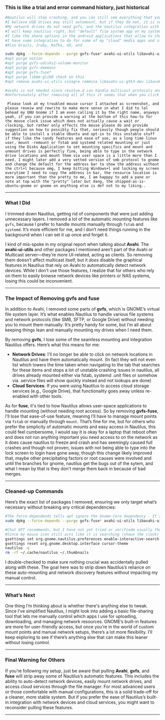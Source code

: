  
 
 ### This is like a trial and error command history, just historical
 ```bash
 #Nautilus will stop crashing, and you can still see everything that you have mounted
 #I believe USB drives may still automount, but if they do not, it is very easy.
 #My network drives do not need gvfs, and the nautilus integration with the protocols is not needed.
 #I will keep nautilus right, but "default" file system app on my system will start aligning with how android does it.
 #I like the share options in the android applications that allow to choose an app at the time of upload or download or share.
 #I have some integration to do for some of my "cloud" media apps and stuff that removes a lot of work away from nautilus.
 #Also Grails, Jruby, Kafka, GO, and
 
 sudo dpkg --force-depends --purge gvfs-fuse* avahi-ui-utils libavahi-ui-gtk3-dev libavahi-ui-gtk3-0
 #apt purge notion
 #apt purge gvfs-udisks2-volume-monitor
 #apt purge gvfs-daemons
 #apt purge gvfs-fuse*
 #apt purge libmm-glib0 check on this
 #apt remove avahi-ui-utils vinagre remmina libavahi-ui-gtk3-dev libavahi-ui-gtk3-0

 #avahi is not needed since resolve.d can handle multicast protocols and the added features it gives nautilus are not that useful.
 #Unfortunately after removing all of this it seems that when you click on the  "+ Other Locations" It shows all the correct drive listingings but seems that it is a bug that the mouse cursor still shows the clock like it is waiting for something which I am pretty sure is what is be removed here that is normally loading here, but at least it does not crash, and since I write .service files and load before and after conditions to ensure anything I place within fstab loads in the correct order if it is dependent on any services like Network, NBD, and DNS or dependent on another drive being loaded my files in /etc/fstab and /etc/systemd/system/ *.service excetera, wan might be more locations which I would like to know where else I might of put those other scripts based on the normal locations for them, not sure there is like .module or other type of file name which is the .unit or something like that an where those might be, I know on some of my services I don't have them setup in the best way possible but at least I can start them from systemctl. Anyways what is the trouble here is want to get rid of the clock on the mouse cursor, it seems to do nothing and is not an issue, more of an annoyance, at least it does not crash or have trouble with the part of nautilus that I have said to remove above, oh, and also since I did not write those correctly and they need to force remove without removing other things that supposedly have dependency on them, please rewrite that, nautilus has feature that use these, but is not dependent on them it is only soft dependent and listed in it's dependencies and indeed a simple fix which I am trying to come up with or learn how to do can fix the one little annoyance making this change causes, overall, this changes makes my Gnome Based Ubuntu 22.04 LTS Extremely More Stable, in combination with removing the System DNSMasq instance that clashes..
```
```text
 Please look at my troubled mouse cursor I attached as screenshot, and please reveiw and rewrite to make more sense in what I did to lol behead my GNU Gnome if I am even calling it by the right name, anyways yeah, if you can provide a warning at the bottom of this how-to for the mouse clock issue which does not actually cause a wait or clocking, but rather only effects the mouse please do and provide suggestion on how to possibly fix that, seriously though people should be able to install a stable Ubuntu and opt-in to this unstable stuff if they like the candy features and ease of use, as a long time linux user, mount -remount or fstab and systemd related mounting or just using the Disks Application to set mounting specifics and mount and unmount drives is perfectly fine, being able to type in the network drive locations and mount them via user space is a little more than I need, I might later add a very vetted version of smb protocol to gnome and change the default for the address bar to show the address without the ctrl+l because omg, I keep hitting Windows+l and locking my screen everytime I need to copy the address in bar, the resource location is more important than the pretty to me, I am happpy to add a pane or note at top with the "pretty" later but dang, the shipped-as-is-ubuntu-gnome or gnome on anything else is def not to my liking..

```

---

### What I Did

I trimmed down Nautilus, getting rid of components that were just adding unnecessary layers. I removed a lot of the automatic mounting features like `gvfs`, because I prefer to handle mounts manually through `fstab` and `systemd`. It’s more efficient for me, and I don’t need things running in the background when I can set it up once and forget it.

I kind of mis-spoke in my original report when talking about **Avahi**. The **avahi-ui-utils** and other packages I mentioned aren’t part of the Avahi or Multicast server—they’re more UI-related, acting as clients. So removing them doesn’t affect multicast itself, but it *does* disable the graphical features in Nautilus that rely on Avahi to automatically detect network devices. While I don’t use those features, I realize that for others who rely on them to easily browse network devices like printers or NAS systems, losing this could be inconvenient.

---

### The Impact of Removing gvfs and fuse

In addition to Avahi, I removed some parts of **gvfs**, which is GNOME’s virtual file system layer. It’s what enables Nautilus to handle various file systems and network protocols (like SMB, SFTP, or Google Drive) without needing you to mount them manually. It’s pretty handy for some, but I’m all about keeping things lean and manually mounting my drives when I need them.

By removing **gvfs**, I lose some of the seamless mounting and integration Nautilus offers. Here’s what this means for me:
- **Network Drives**: I’ll no longer be able to click on network locations in Nautilus and have them automatically mount. (In fact they will not even list which lowers the time taken when navigating to the tab that searches for these items and stops a lot of unstable crashing issues in nautilus, all drives already mounted either via fstab, systemd .unit files or somehow via .service files will show quickly instead and not lookups are done)
- **Cloud Services**: If you were using Nautilus to access cloud storage services (e.g., Google Drive), that functionality goes away unless re-enabled with other tools.

As for **fuse**, it's tied to how Nautilus allows user-space applications to handle mounting (without needing root access). So by removing **gvfs-fuse**, I’ll lose that ease-of-use feature, meaning I’ll have to manage mount points via `fstab` or manually through `mount`. That’s fine for me, but for others who prefer the simplicity of automatic mounts and easy access in Nautilus, this could feel cumbersome, I would say it is okay for a laptop that reboot often and does not run anything important you need access to on the network as it does cause nautilus to freeze and crash and has seemingly caused full crashes and though not proven, issues with not being able to type into the lock screen to login have gone away, though this change likely improved that, maybe other precipitating factors or root causes were involved and until the branches for gnome, nautilus get the bugs out of the sytem, and what I mean by that is they don't merge them back in because of bad merges.

---

### Cleaned-up Commands

Here’s the exact list of packages I removed, ensuring we only target what’s necessary without breaking any critical dependencies:


```bash
#The force-dependends tells apt ignore the Gnome-Core dependency - It soes no harm
sudo dpkg --force-depends --purge gvfs-fuse* avahi-ui-utils libavahi-ui-gtk3-dev libavahi-ui-gtk3-0

```

```bash
#Chat GPT recommends, but I have not yet tried or verifiedm usually these gsettings it thinks exist, do not at all exist, ill update later.
#Since my mouse icon still acts like it is searching (shows the clock) but obviously functions perfectly, and nautilus is not waiting, these commands might correct that, but I have my doubts.
gsettings set org.gnome.nautilus.preferences enable-interactive-search false
gsettings reset org.gnome.desktop.interface cursor-theme
nautilus -q
rm -rf ~/.cache/nautilus ~/.thumbnails
```

I double-checked to make sure nothing crucial was accidentally pulled along with these. The goal here was to strip down Nautilus’s reliance on these auto-mounting and network discovery features without impacting my manual control.

---

### What’s Next

One thing I’m thinking about is whether there's anything else to tweak. Since I’ve simplified Nautilus, I might look into adding a basic file-sharing tool that lets me manually control which apps I use for uploading, downloading, and managing network resources. GNOME’s built-in features are more for user-friendly access, but once you’re in the world of custom mount points and manual network setups, there’s a lot more flexibility. I’ll keep exploring to see if there’s anything else that can make this leaner without losing control.

---

### Final Warning for Others

If you’re following my setup, just be aware that pulling **Avahi**, **gvfs**, and **fuse** will strip away some of Nautilus’s automatic features. This includes the ability to auto-detect network devices, easily mount network drives, and access cloud services through the file manager. For most advanced users or those comfortable with manual configurations, this is a solid trade-off for a cleaner, more stable system. But if you prefer the ease of Nautilus’s built-in integration with network devices and cloud services, you might want to reconsider pulling these features.

---

